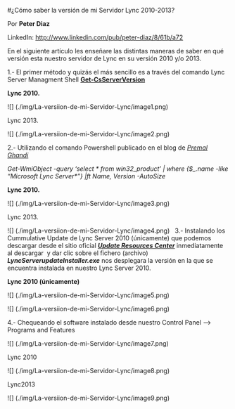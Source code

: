 <properties
	pageTitle="¿Cómo saber la versión de mi Servidor Lync 2010-2013?"
	description="¿Cómo saber la versión de mi Servidor Lync 2010-2013?"
	services="server"
	documentationCenter=""
	authors="andygonusa"
	manager=""
	editor="andygonusa"/>

<tags
	ms.service="server"
	ms.workload="identity"
	ms.tgt_pltfrm="na"
	ms.devlang="na"
	ms.topic="how-to-article"
	ms.date="05/16/2016"
	ms.author="andygonusa"/>



#¿Cómo saber la versión de mi Servidor Lync 2010-2013?

Por **Peter Diaz**

LinkedIn: <http://www.linkedin.com/pub/peter-diaz/8/61b/a72>



En el siguiente artículo les enseñare las distintas maneras de saber en
qué versión esta nuestro servidor de Lync en su versión 2010 y/o 2013.

1.- El primer método y quizás el más sencillo es a través del comando
Lync Server Managment Shell
[**Get-CsServerVersion**](http://technet.microsoft.com/es-es/library/gg398470.aspx) 

**Lync 2010.**

![] (./img/La-versiion-de-mi-Servidor-Lync/image1.png)

Lync 2013.

![] (./img/La-versiion-de-mi-Servidor-Lync/image2.png)

2.- Utilizando el comando Powershell publicado en el blog de [*Premal
Ghandi*](http://blogs.technet.com/b/premal/archive/2011/06/07/powershell-command-to-find-the-version-of-lync-server-installed-components.aspx)

*Get-WmiObject -query ‘select \* from win32\_product’ | where {\$\_.name
-like “Microsoft Lync Server\*”} |ft Name, Version -AutoSize*

**Lync 2010.**

![] (./img/La-versiion-de-mi-Servidor-Lync/image3.png)

Lync 2013.

![] (./img/La-versiion-de-mi-Servidor-Lync/image4.png)
 
3.- Instalando los Cummulative Update de Lync Server 2010 (únicamente)
que podemos descargar desde el sitio oficial [***Update Resources
Center***](http://technet.microsoft.com/en-us/lync/gg131945.aspx)
inmediatamente al descargar  y dar clic sobre el fichero (archivo)
***LyncServerupdateInstaller.exe*** nos desplegara la versión en la que
se encuentra instalada en nuestro Lync Server 2010.

**Lync 2010 (únicamente)**

![] (./img/La-versiion-de-mi-Servidor-Lync/image5.png)

![] (./img/La-versiion-de-mi-Servidor-Lync/image6.png)

4.- Chequeando el software instalado desde nuestro Control Panel –&gt;
Programs and Features

![] (./img/La-versiion-de-mi-Servidor-Lync/image7.png)

Lync 2010

![] (./img/La-versiion-de-mi-Servidor-Lync/image8.png)

Lync2013

![] (./img/La-versiion-de-mi-Servidor-Lync/image9.png)

